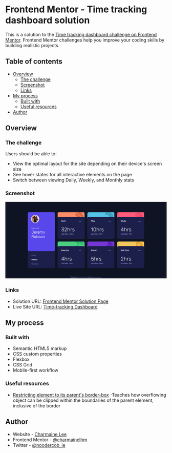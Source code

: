 # Frontend Mentor - Time tracking dashboard solution

This is a solution to the [Time tracking dashboard challenge on Frontend Mentor](https://www.frontendmentor.io/challenges/time-tracking-dashboard-UIQ7167Jw). Frontend Mentor challenges help you improve your coding skills by building realistic projects.

## Table of contents

- [Overview](#overview)
  - [The challenge](#the-challenge)
  - [Screenshot](#screenshot)
  - [Links](#links)
- [My process](#my-process)
  - [Built with](#built-with)
  - [Useful resources](#useful-resources)
- [Author](#author)

## Overview

### The challenge

Users should be able to:

- View the optimal layout for the site depending on their device's screen size
- See hover states for all interactive elements on the page
- Switch between viewing Daily, Weekly, and Monthly stats

### Screenshot

![](./images/screenshot-desktop-final.png)

### Links

- Solution URL: [Frontend Mentor Solution Page](https://www.frontendmentor.io/solutions/responsive-time-tracking-dashboard-using-css-grid-HJizBu04q)
- Live Site URL: [Time-tracking Dashboard](https://fmc-time-tracking-dashboard.netlify.app/)

## My process

### Built with

- Semantic HTML5 markup
- CSS custom properties
- Flexbox
- CSS Grid
- Mobile-first workflow

### Useful resources

- [Restricting element to its parent's border-box](https://css-tricks.com/restricting-a-pseudo-element-to-its-parents-border-box/) -Teaches how overflowing object can be clipped within the boundaries of the parent element, inclusive of the border

## Author

- Website - [Charmaine Lee](https://charmainelhm.netlify.app/)
- Frontend Mentor - [@charmainelhm](https://www.frontendmentor.io/profile/charmainelhm)
- Twitter - [@noodercob_ie](https://www.twitter.com/noodercob_ie)

